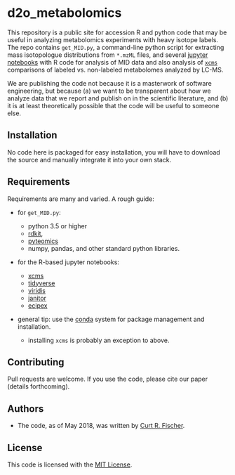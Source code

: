 # d2o_metabolomics

This repository is a public site for accession R and python code that may be useful in analyzing metabolomics experiments with heavy isotope labels.  The repo contains `get_MID.py`, a command-line python script for extracting mass isotopologue distributions from `*.mzML` files, and several [jupyter notebooks](http://jupyter.org/install.html) with R code for analysis of MID data and also analysis of [`xcms`](https://bioconductor.org/packages/release/bioc/html/xcms.html) comparisons of labeled vs. non-labeled metabolomes analyzed by LC-MS.  

We are publishing the code not because it is a masterwork of software engineering, but because (a) we want to be transparent about how we analyze data that we report and publish on in the scientific literature, and (b) it is at least theoretically possible that the code will be useful to someone else.

## Installation

No code here is packaged for easy installation, you will have to download the source and manually integrate it into your own stack.

## Requirements

Requirements are many and varied.  A rough guide:

* for `get_MID.py`:
	* python 3.5 or higher
	* [rdkit](http://www.rdkit.org/), 
	* [pyteomics](https://pythonhosted.org/pyteomics/) 
	* numpy, pandas, and other standard python libraries.
	
* for the R-based jupyter notebooks:
	* [xcms](https://bioconductor.org/packages/release/bioc/html/xcms.html)
	* [tidyverse](https://www.tidyverse.org/)
	* [viridis](https://cran.r-project.org/web/packages/viridis/index.html)
	* [janitor](https://cran.r-project.org/web/packages/janitor/index.html)
	* [ecipex](https://cran.r-project.org/web/packages/ecipex/index.html)

* general tip: use the [conda](https://conda.io/docs/) system for package management and installation.
	* installing `xcms` is probably an exception to above.

## Contributing

Pull requests are welcome.  If you use the code, please cite our paper (details forthcoming).

## Authors

* The code, as of May 2018, was written by [Curt R. Fischer](https://github.com/Stanford-ChEMH-MCAC/).

## License

This code is licensed with the [MIT License](https://opensource.org/licenses/MIT).
